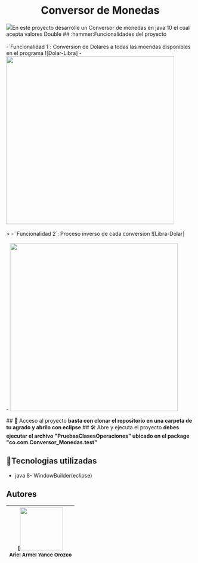 <h1 align="center">Conversor de Monedas </h1>
<img src="https://github.com/2ariel22/Conversor_Monedas/assets/133101799/30f4ce39-bdc8-4609-96f8-12f2c5c4fef8"
<h3 aling="center">En este proyecto desarrolle un Conversor de monedas en java 10 el cual acepta valores Double </h3>
## :hammer:Funcionalidades del proyecto<br><br>
-`Funcionalidad 1`: Conversion de Dolares a todas las moendas disponibles en el programa ![Dolar-Libra]
-<img src="https://github.com/2ariel22/Conversor_Monedas/assets/133101799/3b27af48-78c1-4051-9b21-72d29851e580" width=450><br><br>>
- `Funcionalidad 2`: Proceso inverso de cada conversion ![Libra-Dolar]<br><br>
- <img src="https://github.com/2ariel22/Conversor_Monedas/assets/133101799/648a9798-ec00-423c-a03f-d779920bc964" width=450><br>

\## 📁 Acceso al proyecto
**basta con clonar el repositorio en una carpeta de tu agrado y abrilo con eclipse**
\## 🛠️ Abre y ejecuta el proyecto
**debes ejecutar el archivo "PruebasClasesOperaciones" ubicado en el package "co.com.Conversor_Monedas.test"**
## :hammer:Tecnologias utilizadas
- java 8- WindowBuilder(eclipse)
## Autores

| [<img src="https://avatars.githubusercontent.com/u/133101799?s=400&u=e9b08cc380e815cf4f929a3f30cb47979d4164f1&v=4" width=115><br><sub>Ariel Armel Yance Orozco</sub> | 
| :---: |

